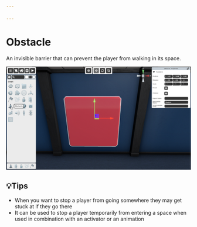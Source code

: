 ```yaml
---

---
```


# Obstacle

An invisible barrier that can prevent the player from walking in its space.

![Obstacle Selector](./img/Obstacle-Selector.png)


## 💡Tips
- When you want to stop a player from going somewhere they may get stuck at if they go there
- It can be used to stop a player temporarily from entering a space when used in combination with an activator or an animation